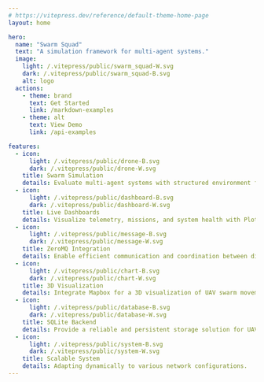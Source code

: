 ```yaml
---
# https://vitepress.dev/reference/default-theme-home-page
layout: home

hero:
  name: "Swarm Squad"
  text: "A simulation framework for multi-agent systems."
  image:
    light: /.vitepress/public/swarm_squad-W.svg
    dark: /.vitepress/public/swarm_squad-B.svg
    alt: logo
  actions:
    - theme: brand
      text: Get Started
      link: /markdown-examples
    - theme: alt
      text: View Demo
      link: /api-examples

features:
  - icon: 
      light: /.vitepress/public/drone-B.svg
      dark: /.vitepress/public/drone-W.svg
    title: Swarm Simulation
    details: Evaluate multi-agent systems with structured environment for swarm behavior.
  - icon: 
      light: /.vitepress/public/dashboard-B.svg
      dark: /.vitepress/public/dashboard-W.svg
    title: Live Dashboards
    details: Visualize telemetry, missions, and system health with Plotly Dash.
  - icon:
      light: /.vitepress/public/message-B.svg
      dark: /.vitepress/public/message-W.svg
    title: ZeroMQ Integration
    details: Enable efficient communication and coordination between distributed UAVs.
  - icon:
      light: /.vitepress/public/chart-B.svg
      dark: /.vitepress/public/chart-W.svg
    title: 3D Visualization
    details: Integrate Mapbox for a 3D visualization of UAV swarm movements.
  - icon:
      light: /.vitepress/public/database-B.svg
      dark: /.vitepress/public/database-W.svg
    title: SQLite Backend
    details: Provide a reliable and persistent storage solution for UAV information.
  - icon:
      light: /.vitepress/public/system-B.svg
      dark: /.vitepress/public/system-W.svg
    title: Scalable System
    details: Adapting dynamically to various network configurations.
---
```


